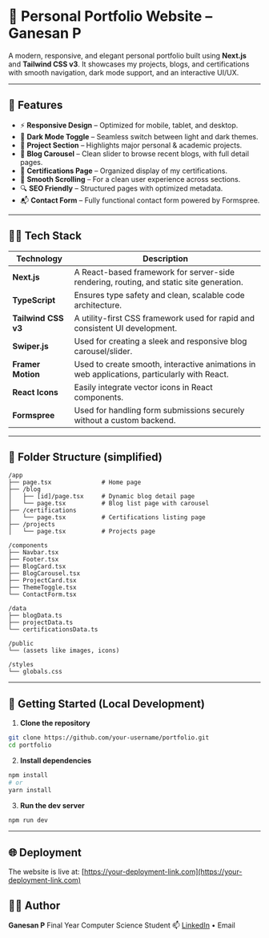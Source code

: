 # 🚀 Personal Portfolio Website – Ganesan P

A modern, responsive, and elegant personal portfolio built using **Next.js** and **Tailwind CSS v3**.
It showcases my projects, blogs, and certifications with smooth navigation, dark mode support, and an interactive UI/UX.

---

## 📌 Features

* ⚡ **Responsive Design** – Optimized for mobile, tablet, and desktop.
* 🌙 **Dark Mode Toggle** – Seamless switch between light and dark themes.
* 🧩 **Project Section** – Highlights major personal & academic projects.
* 📝 **Blog Carousel** – Clean slider to browse recent blogs, with full detail pages.
* 📜 **Certifications Page** – Organized display of my certifications.
* 💨 **Smooth Scrolling** – For a clean user experience across sections.
* 🔍 **SEO Friendly** – Structured pages with optimized metadata.
* 📬 **Contact Form** – Fully functional contact form powered by Formspree.

---

## 🧑‍💻 Tech Stack

| Technology          | Description                                                                                 |
| ------------------- | ------------------------------------------------------------------------------------------- |
| **Next.js**         | A React-based framework for server-side rendering, routing, and static site generation.     |
| **TypeScript**      | Ensures type safety and clean, scalable code architecture.                                  |
| **Tailwind CSS v3** | A utility-first CSS framework used for rapid and consistent UI development.                 |
| **Swiper.js**       | Used for creating a sleek and responsive blog carousel/slider.                              |
| **Framer Motion**   | Used to create smooth, interactive animations in web applications, particularly with React. |
| **React Icons**     | Easily integrate vector icons in React components.                                          |
| **Formspree**       | Used for handling form submissions securely without a custom backend.                       |

---

## 📁 Folder Structure (simplified)

```
/app
├── page.tsx              # Home page
├── /blog
│   ├── [id]/page.tsx     # Dynamic blog detail page
│   └── page.tsx          # Blog list page with carousel
├── /certifications
│   └── page.tsx          # Certifications listing page
├── /projects
│   └── page.tsx          # Projects page

/components
├── Navbar.tsx
├── Footer.tsx
├── BlogCard.tsx
├── BlogCarousel.tsx
├── ProjectCard.tsx
├── ThemeToggle.tsx
└── ContactForm.tsx

/data
├── blogData.ts
├── projectData.ts
└── certificationsData.ts

/public
└── (assets like images, icons)

/styles
└── globals.css
```
---

## 🚀 Getting Started (Local Development)

1. **Clone the repository**

```bash
git clone https://github.com/your-username/portfolio.git
cd portfolio
```

2. **Install dependencies**

```bash
npm install
# or
yarn install
```

3. **Run the dev server**

```bash
npm run dev
```

---

## 🌐 Deployment

The website is live at: [https://your-deployment-link.com](https://your-deployment-link.com)

## 👨‍🎓 Author

**Ganesan P**
Final Year Computer Science Student
📫 [LinkedIn](#) • Email
